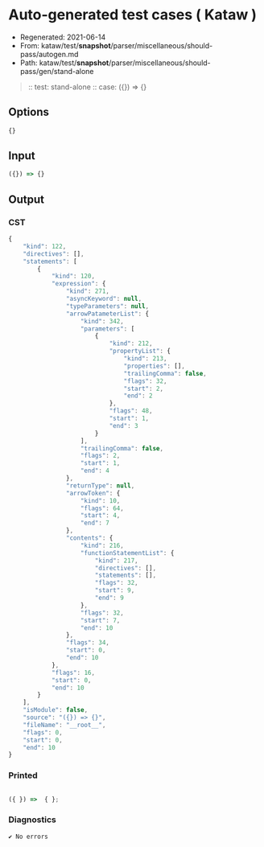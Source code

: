 # Auto-generated test cases ( Kataw )
- Regenerated: 2021-06-14
- From: kataw/test/__snapshot__/parser/miscellaneous/should-pass/autogen.md
- Path: kataw/test/__snapshot__/parser/miscellaneous/should-pass/gen/stand-alone
> :: test: stand-alone
> :: case: ({}) => {}
## Options

`````js
{}
`````
## Input

`````js
({}) => {}
`````
## Output

### CST

```javascript
{
    "kind": 122,
    "directives": [],
    "statements": [
        {
            "kind": 120,
            "expression": {
                "kind": 271,
                "asyncKeyword": null,
                "typeParameters": null,
                "arrowPatameterList": {
                    "kind": 342,
                    "parameters": [
                        {
                            "kind": 212,
                            "propertyList": {
                                "kind": 213,
                                "properties": [],
                                "trailingComma": false,
                                "flags": 32,
                                "start": 2,
                                "end": 2
                            },
                            "flags": 48,
                            "start": 1,
                            "end": 3
                        }
                    ],
                    "trailingComma": false,
                    "flags": 2,
                    "start": 1,
                    "end": 4
                },
                "returnType": null,
                "arrowToken": {
                    "kind": 10,
                    "flags": 64,
                    "start": 4,
                    "end": 7
                },
                "contents": {
                    "kind": 216,
                    "functionStatementList": {
                        "kind": 217,
                        "directives": [],
                        "statements": [],
                        "flags": 32,
                        "start": 9,
                        "end": 9
                    },
                    "flags": 32,
                    "start": 7,
                    "end": 10
                },
                "flags": 34,
                "start": 0,
                "end": 10
            },
            "flags": 16,
            "start": 0,
            "end": 10
        }
    ],
    "isModule": false,
    "source": "({}) => {}",
    "fileName": "__root__",
    "flags": 0,
    "start": 0,
    "end": 10
}
```

### Printed

```javascript

({ }) =>  { };

```

### Diagnostics

```javascript
✔ No errors
```

